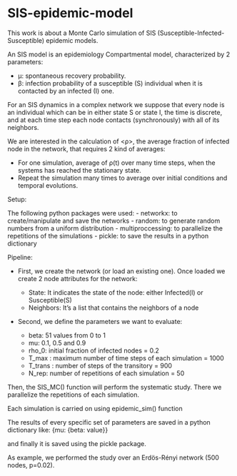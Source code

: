 # SIS-epidemic-model

This work is about a Monte Carlo simulation of SIS (Susceptible-Infected-Susceptible) epidemic models.

An SIS model is an epidemiology Compartmental model, characterized by 2 parameters:
  - µ: spontaneous recovery probability.
  - β: infection probability of a susceptible (S) individual when it is contacted by an infected (I) one.
  
For an SIS dynamics in a complex network we suppose that every node is an individual which can be in either state S or state I, the time is discrete, and at each time step each node contacts (synchronously) with all of its neighbors.

We are interested in the calculation of <ρ>, the average fraction of infected node in the network, that requires 2 kind of averages:
  - For one simulation, average of ρ(t) over many time steps, when the systems has reached the stationary state.
  - Repeat the simulation many times to average over initial conditions and temporal evolutions.

Setup:

  The following python packages were used:
    - networkx: to create/manipulate and save the networks
    - random: to generate random numbers from a uniform distribution
    - multiproccessing: to parallelize the repetitions of the simulations
    - pickle: to save the results in a python dictionary

Pipeline:

  - First, we create the network (or load an existing one). Once loaded we create 2 node attributes for the network:

      - State: It indicates the state of the node: either Infected(I) or Susceptible(S)
      - Neighbors: It’s a list that contains the neighbors of a node

  - Second, we define the parameters we want to evaluate:

      - beta: 51 values from 0 to 1
      - mu: 0.1, 0.5 and 0.9
      - rho_0:  initial fraction of infected nodes = 0.2
      - T_max : maximum number of time steps of each simulation = 1000
      - T_trans : number of steps of the transitory = 900
      - N_rep: number of repetitions of each simulation = 50

  Then, the SIS_MC() function will perform the systematic study. There we parallelize the repetitions of each simulation.

  Each simulation is carried on using epidemic_sim() function

  The results of every specific set of parameters are saved in a python dictionary like:
  {mu: {beta: value}}

  and finally it is saved using the pickle package.
  
  As example, we performed the study over an Erdös-Rényi network (500 nodes, p=0.02).
